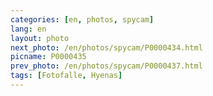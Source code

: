 ```yaml
---
categories: [en, photos, spycam]
lang: en
layout: photo
next_photo: /en/photos/spycam/P0000434.html
picname: P0000435
prev_photo: /en/photos/spycam/P0000437.html
tags: [Fotofalle, Hyenas]
---
```


